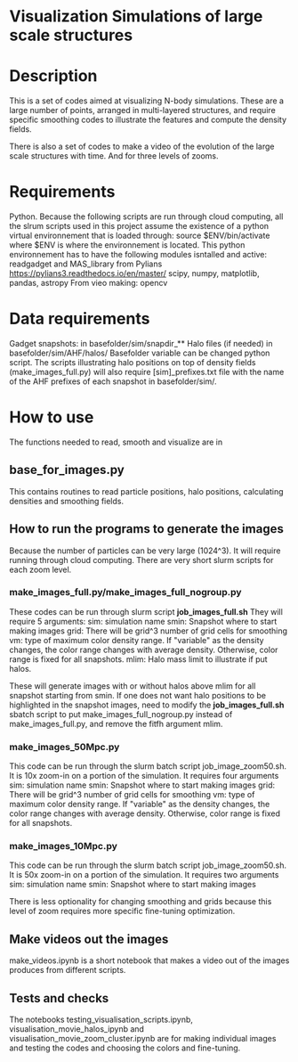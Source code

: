 # Visualization Simulations of large scale structures 

# Description 
This is a set of codes aimed at visualizing N-body simulations. These are a large number of points, arranged 
in multi-layered structures, and require specific smoothing codes to illustrate the features and compute the 
density fields. 

There is also a set of codes to make a video of the evolution of the large scale structures with time. And for 
three levels of zooms. 

# Requirements 
Python.
Because the following scripts are run through cloud computing, all the slrum scripts 
used in this project assume the existence of a python virtual environnement that is loaded 
through: 
source $ENV/bin/activate 
where $ENV is where the environnement is located. This python environnement has to have the following 
modules isntalled and active:  
readgadget and MAS_library from Pylians https://pylians3.readthedocs.io/en/master/
scipy, numpy, matplotlib, pandas, astropy
From vieo making: 
opencv 

# Data requirements 
Gadget snapshots: in basefolder/sim/snapdir_**
Halo files (if needed) in basefolder/sim/AHF/halos/
Basefolder variable can be changed python script. 
The scripts illustrating halo positions on top of density fields
(make_images_full.py) will also require [sim]_prefixes.txt file with the name 
of the AHF prefixes of each snapshot in basefolder/sim/. 

# How to use 
The functions needed to read, smooth and visualize are in 
## base_for_images.py
This contains routines to read particle positions, halo positions, calculating densities and 
smoothing fields. 

## How to run the programs to generate the images
Because the number of particles can be very large (1024^3). It will require running 
through cloud computing. There are very short slurm scripts for each zoom level. 

### make_images_full.py/make_images_full_nogroup.py
These codes can be run through slurm script **job_images_full.sh** 
They will require 5 arguments: 
sim: simulation name 
smin: Snapshot where to start making images
grid: There will be grid^3 number of grid cells for smoothing 
vm: type of maximum color density range. If "variable" as the density changes, the color range changes 
with average density. Otherwise, color range is fixed for all snapshots. 
mlim: Halo mass limit to illustrate if put halos.

These will generate images with or without halos above mlim for all snapshot starting from smin.
If one does not want halo positions to be highlighted in the snapshot images, 
need to modify the **job_images_full.sh** sbatch script to put make_images_full_nogroup.py 
instead of make_images_full.py, and remove the fitfh argument mlim. 

### make_images_50Mpc.py 
This code can be run through the slurm batch script job_image_zoom50.sh. It is 
10x zoom-in on a portion of the simulation. It requires four arguments 
sim: simulation name 
smin: Snapshot where to start making images
grid: There will be grid^3 number of grid cells for smoothing 
vm: type of maximum color density range. If "variable" as the density changes, the color range changes 
with average density. Otherwise, color range is fixed for all snapshots. 

### make_images_10Mpc.py 
This code can be run through the slurm batch script job_image_zoom50.sh. It is 
50x zoom-in on a portion of the simulation. It requires two arguments 
sim: simulation name 
smin: Snapshot where to start making images 

There is less optionality for changing smoothing and grids because this level of zoom requires more 
specific fine-tuning optimization. 

## Make videos out the images 
make_videos.ipynb is a short notebook that makes a video out of the images 
produces from different scripts. 

## Tests and checks 
The notebooks testing_visualisation_scripts.ipynb, visualisation_movie_halos_ipynb and 
visualisation_movie_zoom_cluster.ipynb are for making individual images and testing the codes and choosing the colors 
and fine-tuning. 